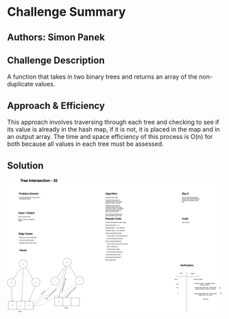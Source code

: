 # Challenge Summary

## Authors: Simon Panek

## Challenge Description

A function that takes in two binary trees and returns an array of the non-duplicate values.

## Approach & Efficiency

This approach involves traversing through each tree and checking to see if its value is already in the hash map, if it is not, it is placed in the map and in an output array. The time and space efficiency of this process is O(n) for both because all values in each tree must be assessed.

## Solution

![Whiteboard Solution](401-cc-32.png)